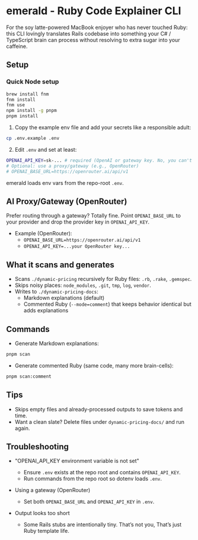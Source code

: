 # emerald - Ruby Code Explainer CLI

For the soy latte-powered MacBook enjoyer who has never touched Ruby: this CLI lovingly translates Rails codebase into something your C# / TypeScript brain can process without resolving to extra sugar into your caffeine.

## Setup

### Quick Node setup

```bash
brew install fnm
fnm install
fnm use
npm install -g pnpm
pnpm install
```

1) Copy the example env file and add your secrets like a responsible adult:
```bash
cp .env.example .env
```

2) Edit `.env` and set at least:
```bash
OPENAI_API_KEY=sk-... # required (OpenAI or gateway key. No, you can't have mine. Tokens are expensive)
# Optional: use a proxy/gateway (e.g., OpenRouter)
# OPENAI_BASE_URL=https://openrouter.ai/api/v1
```

emerald loads env vars from the repo-root `.env`.

## AI Proxy/Gateway (OpenRouter)

Prefer routing through a gateway? Totally fine. Point `OPENAI_BASE_URL` to your provider and drop the provider key in `OPENAI_API_KEY`.

- Example (OpenRouter):
  - `OPENAI_BASE_URL=https://openrouter.ai/api/v1`
  - `OPENAI_API_KEY=...your OpenRouter key...`

## What it scans and generates

- Scans `./dynamic-pricing` recursively for Ruby files: `.rb`, `.rake`, `.gemspec`.
- Skips noisy places: `node_modules`, `.git`, `tmp`, `log`, `vendor`.
- Writes to `./dynamic-pricing-docs`:
  - Markdown explanations (default)
  - Commented Ruby (`--mode=comment`) that keeps behavior identical but adds explanations

## Commands

- Generate Markdown explanations:
```bash
pnpm scan
```

- Generate commented Ruby (same code, many more brain-cells):
```bash
pnpm scan:comment
```

## Tips

- Skips empty files and already-processed outputs to save tokens and time.
- Want a clean slate? Delete files under `dynamic-pricing-docs/` and run again.

## Troubleshooting

- "OPENAI_API_KEY environment variable is not set"
  - Ensure `.env` exists at the repo root and contains `OPENAI_API_KEY`.
  - Run commands from the repo root so dotenv loads `.env`.

- Using a gateway (OpenRouter)
  - Set both `OPENAI_BASE_URL` and `OPENAI_API_KEY` in `.env`.

- Output looks too short
  - Some Rails stubs are intentionally tiny. That’s not you, That’s just Ruby template life.
